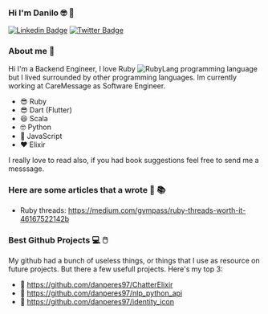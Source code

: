 ### Hi I'm Danilo 🤓 🥇

[![Linkedin Badge](https://img.shields.io/badge/-LinkedIn-blue?style=flat-square&logo=Linkedin&logoColor=white&link=https://www.linkedin.com/in/danilo-peres-005a79136/)](https://www.linkedin.com/in/danilo-peres-005a79136/)
[![Twitter Badge](https://img.shields.io/badge/-Twitter-1ca0f1?style=flat-square&labelColor=1ca0f1&logo=twitter&logoColor=white&link=https://twitter.com/danhackOfficial)](https://twitter.com/danhackOfficial)


### About me 🤵

Hi I'm a Backend Engineer, I love Ruby ![RubyLang](https://cdn.emojidex.com/emoji/mdpi/Ruby.png)  programming language but I lived surrounded by other programming languages. Im currently working at CareMessage as Software Engineer.

  - 😎 Ruby
  - 😎 Dart (Flutter) 
  - 😆 Scala
  - 🤓 Python
  - 🌝 JavaScript
  - ❤️ Elixir

I really love to read also, if you had book suggestions feel free to send me a messsage.

### Here are some articles that a wrote 📖 📚

  - Ruby threads: https://medium.com/gympass/ruby-threads-worth-it-46167522142b


### Best Github Projects 💻 🖱️

My github had a bunch of useless things, or things that I use as resource on future projects.  But there a few usefull projects. Here's my top 3:
  - 🥇 https://github.com/danperes97/ChatterElixir
  - 🥈 https://github.com/danperes97/nlp_python_api
  - 🥉 https://github.com/danperes97/identity_icon

